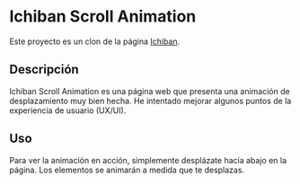 # Ichiban Scroll Animation

Este proyecto es un clon de la página [Ichiban](https://www.ichiban.bike/).

## Descripción

Ichiban Scroll Animation es una página web que presenta una animación de desplazamiento muy bien hecha. He intentado mejorar algunos puntos de la experiencia de usuario (UX/UI).

## Uso

Para ver la animación en acción, simplemente desplázate hacia abajo en la página. Los elementos se animarán a medida que te desplazas.

